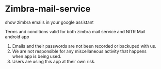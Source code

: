 # Zimbra-mail-service
show zimbra emails in your google assistant 

Terms and conditions valid for both zimbra mail service and NITR Mail android app

1. Emails and their passwords are not been recorded or backuped with us.
2. We are not responsible for any miscellaneous activity that happens when app is being used.
3. Users are using this app at their own risk.

